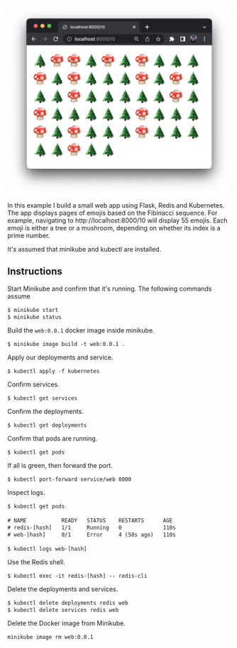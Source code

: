 
![screenshot](./screenshot.png)

In this example I build a small web app using Flask, Redis and Kubernetes. The app displays pages of emojis based on the Fibinacci sequence. For example, navigating to http://localhost:8000/10 will display 55 emojis. Each emoji is either a tree or a mushroom, depending on whether its index is a prime number.

It's assumed that minikube and kubectl are installed.

## Instructions

Start Minikube and confirm that it's running. The following commands assume 

```shell
$ minikube start
$ minikube status
```

Build the `web:0.0.1` docker image inside minikube.

```shell
$ minikube image build -t web:0.0.1 .
```

Apply our deployments and service.

```shell
$ kubectl apply -f kubernetes
```

Confirm services.

```shell
$ kubectl get services
```

Confirm the deployments.

```shell
$ kubectl get deployments
```

Confirm that pods are running.

```shell
$ kubectl get pods
```

If all is green, then forward the port.

```shell
$ kubectl port-forward service/web 8000 
```

Inspect logs.

```shell
$ kubectl get pods

# NAME           READY   STATUS    RESTARTS      AGE
# redis-[hash]   1/1     Running   0             110s
# web-[hash]     0/1     Error     4 (58s ago)   110s

$ kubectl logs web-[hash]
```

Use the Redis shell.

```shell
$ kubectl exec -it redis-[hash] -- redis-cli
```

Delete the deployments and services.

```shell
$ kubectl delete deployments redis web
$ kubectl delete services redis web
```

Delete the Docker image from Minikube.

```shell
minikube image rm web:0.0.1
```
